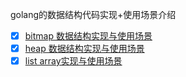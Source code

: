 golang的数据结构代码实现+使用场景介绍


- [x] [bitmap 数据结构实现与使用场景](bitmap/README.md)
- [x] [heap 数据结构实现与使用场景](./heap/README.md)
- [x] [list array实现与使用场景](./list/array/README.md)